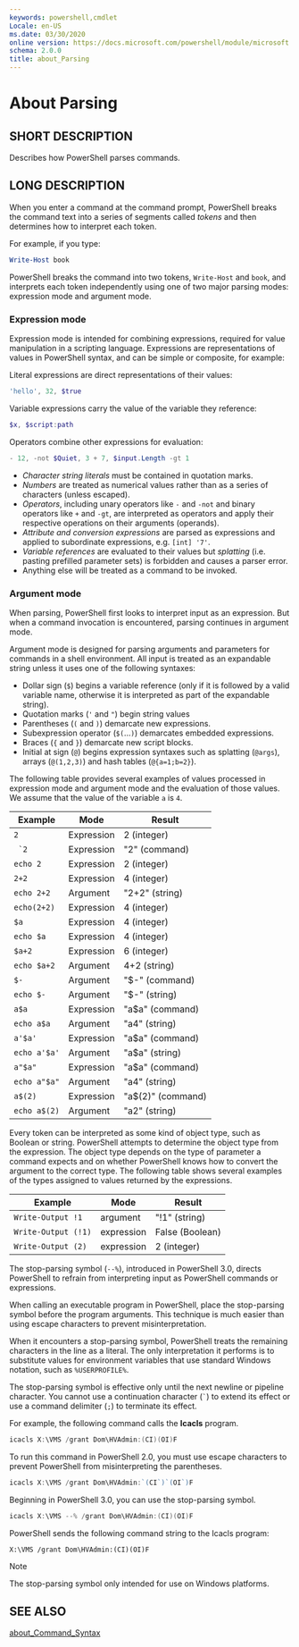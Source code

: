```yaml
---
keywords: powershell,cmdlet
Locale: en-US
ms.date: 03/30/2020
online version: https://docs.microsoft.com/powershell/module/microsoft.powershell.core/about/about_parsing?view=powershell-7.1&WT.mc_id=ps-gethelp
schema: 2.0.0
title: about_Parsing
---
```

# About Parsing

## SHORT DESCRIPTION
Describes how PowerShell parses commands.

## LONG DESCRIPTION

When you enter a command at the command prompt, PowerShell breaks the command
text into a series of segments called _tokens_ and then determines how to
interpret each token.

For example, if you type:

```powershell
Write-Host book
```

PowerShell breaks the command into two tokens, `Write-Host` and
`book`, and interprets each token independently using one of two 
major parsing modes: expression mode and argument mode.

<!--
01234567890123456789012345678901234567890123456789012345678901234567890123456789
-->

### Expression mode

Expression mode is intended for combining expressions, 
required for value manipulation in a scripting language.
Expressions are representations of values in PowerShell syntax, 
and can be simple or composite, for example:

Literal expressions are direct representations of their values: 

```powershell
'hello', 32, $true
```

Variable expressions carry the value of the variable they reference: 

```powershell
$x, $script:path
```
Operators combine other expressions for evaluation: 

```powershell
- 12, -not $Quiet, 3 + 7, $input.Length -gt 1
```

* *Character string literals* must be contained in quotation marks. 
* *Numbers* are treated as numerical values rather than as a series of characters 
(unless escaped).
* *Operators*, including unary operators like `-` and `-not` 
and binary operators like `+` and `-gt`, are interpreted as operators 
and apply their respective operations on their arguments (operands).
* *Attribute and conversion expressions* are parsed as expressions 
and applied to subordinate expressions, e.g. `[int] '7'`.
* *Variable references* are evaluated to their values 
but *splatting* (i.e. pasting prefilled parameter sets) is forbidden 
and causes a parser error.
* Anything else will be treated as a command to be invoked.

### Argument mode

When parsing, PowerShell first looks to interpret input as an expression.
But when a command invocation is encountered, parsing continues in argument mode.

Argument mode is designed for parsing arguments and parameters for commands 
in a shell environment.  All input is treated as an expandable string 
unless it uses one of the following syntaxes:

* Dollar sign (`$`) begins a variable reference 
(only if it is followed by a valid variable name, 
otherwise it is interpreted as part of the expandable string).
* Quotation marks (`'` and `"`) begin string values
* Parentheses (`(` and `)`) demarcate new expressions.
* Subexpression operator (`$(`…`)`) demarcates embedded expressions.
* Braces (`{` and `}`) demarcate new script blocks.
* Initial at sign (`@`) begins expression syntaxes such as splatting (`@args`), 
arrays (`@(1,2,3)`) and hash tables (`@{a=1;b=2}`).

The following table provides several examples of values processed in
expression mode and argument mode and the evaluation of those
values.  We assume that the value of the variable `a` is `4`.

|       Example        |    Mode    |      Result       |
| -------------------- | ---------- | ----------------- |
| `2`                  | Expression | 2 (integer)       |
| `` `2``              | Expression | "2" (command)     |
| `echo 2`             | Expression | 2 (integer)       |
| `2+2`                | Expression | 4 (integer)       |
| `echo 2+2`           | Argument   | "2+2" (string)    |
| `echo(2+2)`          | Expression | 4 (integer)       |
| `$a`                 | Expression | 4 (integer)       |
| `echo $a`            | Expression | 4 (integer)       |
| `$a+2`               | Expression | 6 (integer)       |
| `echo $a+2`          | Argument   | 4+2 (string)      |
| `$-`                 | Argument   | "$-" (command)    |
| `echo $-`            | Argument   | "$-" (string)     |
| `a$a`                | Expression | "a$a" (command)   |
| `echo a$a`           | Argument   | "a4" (string)     |
| `a'$a'`              | Expression | "a$a" (command)   |
| `echo a'$a'`         | Argument   | "a$a" (string)    |
| `a"$a"`              | Expression | "a$a" (command)   |
| `echo a"$a"`         | Argument   | "a4" (string)     |
| `a$(2)`              | Expression | "a$(2)" (command) |
| `echo a$(2)`         | Argument   | "a2" (string)     |


Every token can be interpreted as some kind of object type, such as Boolean
or string. PowerShell attempts to determine the object type from the
expression. The object type depends on the type of parameter a command
expects and on whether PowerShell knows how to convert the argument to the
correct type. The following table shows several examples of the types
assigned to values returned by the expressions.

|       Example       |    Mode    |     Result      |
| ------------------- | ---------- | --------------- |
| `Write-Output !1`   | argument   | "!1" (string)   |
| `Write-Output (!1)` | expression | False (Boolean) |
| `Write-Output (2)`  | expression | 2 (integer)     |

The stop-parsing symbol (`--%`), introduced in PowerShell 3.0, directs
PowerShell to refrain from interpreting input as PowerShell commands or
expressions.

When calling an executable program in PowerShell, place the stop-parsing
symbol before the program arguments. This technique is much easier than
using escape characters to prevent misinterpretation.

When it encounters a stop-parsing symbol, PowerShell treats the remaining
characters in the line as a literal. The only interpretation it performs is to
substitute values for environment variables that use standard Windows notation,
such as `%USERPROFILE%`.

The stop-parsing symbol is effective only until the next newline or pipeline
character. You cannot use a continuation character (`` ` ``) to extend its
effect or use a command delimiter (`;`) to terminate its effect.

For example, the following command calls the **Icacls** program.

```powershell
icacls X:\VMS /grant Dom\HVAdmin:(CI)(OI)F
```

To run this command in PowerShell 2.0, you must use escape characters to
prevent PowerShell from misinterpreting the parentheses.

```powershell
icacls X:\VMS /grant Dom\HVAdmin:`(CI`)`(OI`)F
```

Beginning in PowerShell 3.0, you can use the stop-parsing symbol.

```powershell
icacls X:\VMS --% /grant Dom\HVAdmin:(CI)(OI)F
```

PowerShell sends the following command string to the Icacls program:

`X:\VMS /grant Dom\HVAdmin:(CI)(OI)F`

> [!NOTE]
> The stop-parsing symbol only intended for use on Windows platforms.

## SEE ALSO

[about_Command_Syntax](about_Command_Syntax.md)

